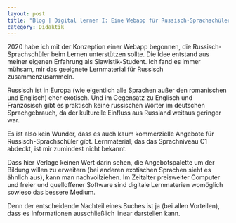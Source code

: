 ```yaml
---
layout: post
title: "Blog | Digital lernen I: Eine Webapp für Russisch-Sprachschüler"
category: Didaktik
---
```

2020 habe ich mit der Konzeption einer Webapp begonnen, die Russisch-Sprachschüler beim Lernen unterstützen sollte. Die Idee entstand aus meiner eigenen Erfahrung als Slawistik-Student. Ich fand es immer mühsam, mir das geeignete Lernmaterial für Russisch zusammenzusammeln.

Russisch ist in Europa (wie eigentlich alle Sprachen außer den romanischen und Englisch) eher exotisch. Und im Gegensatz zu Englisch und Französisch gibt es praktisch keine russischen Wörter im deutschen Sprachgebrauch, da der kulturelle Einfluss aus Russland weitaus geringer war.

Es ist also kein Wunder, dass es auch kaum kommerzielle Angebote für Russisch-Sprachschüler gibt. Lernmaterial, das das Sprachniveau C1 abdeckt, ist mir zumindest nicht bekannt.

Dass hier Verlage keinen Wert darin sehen, die Angebotspalette um der Bildung willen zu erweitern (bei anderen exotischen Sprachen sieht es ähnlich aus), kann man nachvollziehen. Im Zeitalter preisweiter Computer und freier und quelloffener Software sind digitale Lernmaterien womöglich sowieso das bessere Medium.

Denn der entscheidende Nachteil eines Buches ist ja (bei allen Vorteilen), dass es Informationen ausschließlich linear darstellen kann.
